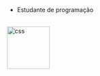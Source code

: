      
-  Estudante de programação

<div style=display: inline_block"><br/>
     <img align="center" alt= "css" 
      <img height= "100" widht="100" src="https://cdn.jsdelivr.net/gh/devicons/devicon/icons/java/java-original-wordmark.svg" />
       
          
                                                                                                
 <div/>
          
          
               
